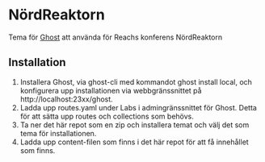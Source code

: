 # NördReaktorn
Tema för [Ghost](https://ghost.org) att använda för Reachs konferens NördReaktorn

## Installation

1. Installera Ghost, via ghost-cli med kommandot ghost install local, och konfigurera upp installationen via webbgränssnittet på http://localhost:23xx/ghost.
2. Ladda upp routes.yaml under Labs i admingränssnittet för Ghost. Detta för att sätta upp routes och collections som behövs.
3. Ta ner det här repot som en zip och installera temat och välj det som tema för installationen.
4. Ladda upp content-filen som finns i det här repot för att få innehållet som finns.

